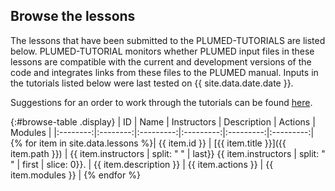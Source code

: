 Browse the lessons 
-----------------------------
The lessons that have been submitted to the PLUMED-TUTORIALS are listed below.  PLUMED-TUTORIAL monitors whether PLUMED input files in these lessons are compatible with the current and development 
versions of the code and integrates links from these files to the PLUMED manual.  Inputs in the tutorials listed below were last tested on {{ site.data.date.date }}.

Suggestions for an order to work through the tutorials can be found [here](summarygraph.md).

{:#browse-table .display}
| ID | Name | Instructors | Description | Actions | Modules |
|:--------:|:--------:|:---------:|:---------:|:---------:|:---------:|
{% for item in site.data.lessons %}| {{ item.id }} | [{{ item.title }}]({{ item.path }}) | {{ item.instructors | split: " " | last}} {{ item.instructors | split: " " | first | slice: 0}}. | {{ item.description }} | {{ item.actions }} | {{ item.modules }} |
{% endfor %}

<script>
$(document).ready(function() {
var table = $('#browse-table').DataTable({
  "dom": '<"search"f><"top"il>rt<"bottom"Bp><"clear">',
  language: { search: '', searchPlaceholder: "Search project..." },
  buttons: [
        'copy', 'excel', 'pdf'
  ],
  "columnDefs": [ 
     { "targets": 4, "visible": false },
     { "targets": 5, "visible": false }
  ],
  "order": [[ 0, "desc" ]]
  });
$('#browse-table-searchbar').keyup(function () {
  table.search( this.value ).draw();
  });
  hu = window.location.search.substring(1);
  searchfor = hu.split("=");
  if( searchfor[0]=="search" ) {
      table.search( searchfor[1] ).draw();
  }
});
</script>
